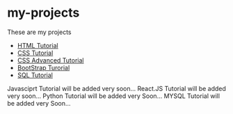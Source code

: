 # my-projects
These are my projects

* [HTML Tutorial](https://vara-prasad-789.github.io/HTML-Developement-Tutorial/)
* [CSS Tutorial](https://vara-prasad-789.github.io/CSS-Development-Tutorial/)
* [CSS Advanced Tutorial](https://vara-prasad-789.github.io/CSS-Advanced-Tutorial/)
* [BootStrap Turorial](https://vara-prasad-789.github.io/BootStrap-Tutorial/)
* [SQL Tutorial](https://vara-prasad-789.github.io/SQL-Tutorial/)


Javasciprt Tutorial will be added very soon...
React.JS Tutorial will be added very soon...
Python Tutorial will be added very Soon...
MYSQL Tutorial will be added very Soon...
